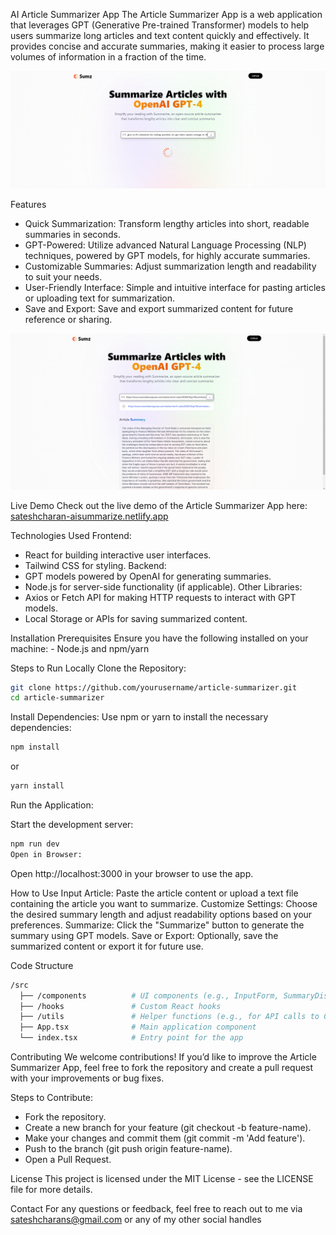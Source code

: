 AI Article Summarizer App
The Article Summarizer App is a web application that leverages GPT (Generative Pre-trained Transformer) models to help users summarize long articles and text content quickly and effectively. It provides concise and accurate summaries, making it easier to process large   volumes of information in a fraction of the time.

![screenshot1.png](https://github.com/sateshcharan/ai_summarize/blob/master/screenshots/screenshot1.png)

Features
- Quick Summarization: Transform lengthy articles into short, readable summaries in seconds.
- GPT-Powered: Utilize advanced Natural Language Processing (NLP) techniques, powered by GPT models, for highly accurate summaries.
- Customizable Summaries: Adjust summarization length and readability to suit your needs.
- User-Friendly Interface: Simple and intuitive interface for pasting articles or uploading text for summarization.
- Save and Export: Save and export summarized content for future reference or sharing.

![screenshot2.png](https://github.com/sateshcharan/ai_summarize/blob/master/screenshots/screenshot2.png)

Live Demo
Check out the live demo of the Article Summarizer App here: [sateshcharan-aisummarize.netlify.app](https://sateshcharan-aisummarize.netlify.app/)

Technologies Used
  Frontend:
  - React for building interactive user interfaces.
  - Tailwind CSS for styling.
  Backend:
  - GPT models powered by OpenAI for generating summaries.
  - Node.js for server-side functionality (if applicable).
  Other Libraries:
  - Axios or Fetch API for making HTTP requests to interact with GPT models.
  - Local Storage or APIs for saving summarized content.

Installation
  Prerequisites
    Ensure you have the following installed on your machine:
    - Node.js and npm/yarn

Steps to Run Locally
Clone the Repository:

``` bash
git clone https://github.com/yourusername/article-summarizer.git
cd article-summarizer
```

Install Dependencies:
Use npm or yarn to install the necessary dependencies:
```bash
npm install
```
or
```bash
yarn install
```

Run the Application:

Start the development server:
```bash
npm run dev
Open in Browser:
```

Open http://localhost:3000 in your browser to use the app.

How to Use
  Input Article: Paste the article content or upload a text file containing the article you want to summarize.
  Customize Settings: Choose the desired summary length and adjust readability options based on your preferences.
  Summarize: Click the "Summarize" button to generate the summary using GPT models.
  Save or Export: Optionally, save the summarized content or export it for future use.

Code Structure
```bash
/src
  ├── /components          # UI components (e.g., InputForm, SummaryDisplay)
  ├── /hooks               # Custom React hooks
  ├── /utils               # Helper functions (e.g., for API calls to GPT)
  ├── App.tsx              # Main application component
  └── index.tsx            # Entry point for the app
```
Contributing
We welcome contributions! If you’d like to improve the Article Summarizer App, feel free to fork the repository and create a pull request with your improvements or bug fixes.

Steps to Contribute:
-  Fork the repository.
-  Create a new branch for your feature (git checkout -b feature-name).
-  Make your changes and commit them (git commit -m 'Add feature').
-  Push to the branch (git push origin feature-name).
-  Open a Pull Request.

License
This project is licensed under the MIT License - see the LICENSE file for more details.

Contact
For any questions or feedback, feel free to reach out to me via [sateshcharans@gmail.com](mailto:sateshcharans@gmail.com) or any of my other social handles


